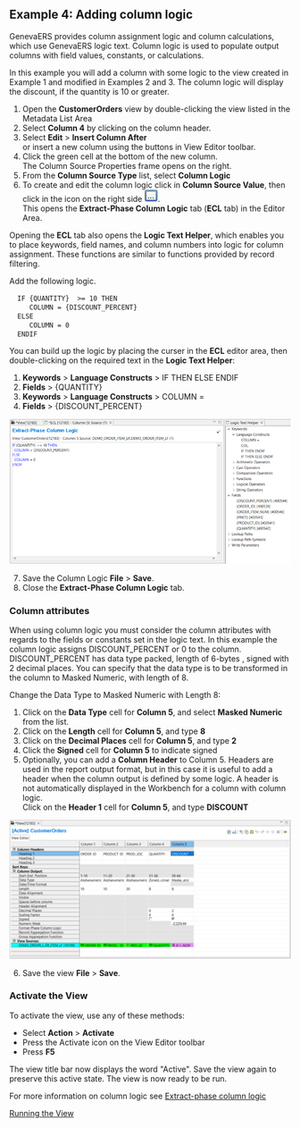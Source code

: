 ## Example 4: Adding column logic

GenevaERS provides column assignment logic and column calculations, which use GenevaERS logic text. Column logic is used to populate output columns with field values, constants, or calculations.

In this example you will add a column with some logic to the view created in Example 1 and modified in Examples 2 and 3. The column logic will display the discount, if the quantity is 10 or greater.

1. Open the **CustomerOrders** view by double-clicking the view listed in the Metadata List Area
2. Select **Column 4** by clicking on the column header.
3. Select **Edit** > **Insert Column After**  
or insert a new column using the buttons in View Editor toolbar.  
4. Click the green cell at the bottom of the new column.  
The Column Source Properties frame opens on the right.  
5.  From the **Column Source Type** list, select **Column Logic**
6.  To create and edit the column logic click in **Column Source Value**, then click in the icon on the right side ![Three dot icon](../../images/Icon_Three_Dots_01.gif).  
This opens the **Extract-Phase Column Logic** tab (**ECL** tab) in the Editor Area.  
  
Opening the **ECL** tab also opens the **Logic Text Helper**, which enables you to place keywords, field names, and column numbers into logic for column assignment. These functions are similar to functions provided by record filtering.

Add the following logic. 

      IF {QUANTITY}  >= 10 THEN
         COLUMN = {DISCOUNT_PERCENT}
      ELSE
         COLUMN = 0
      ENDIF

You can build up the logic by placing the curser in the **ECL** editor area, then double-clicking on the required text in the **Logic Text Helper**:  

1. **Keywords** > **Language Constructs** > IF THEN ELSE ENDIF  
2. **Fields** > {QUANTITY}  
3. **Keywords** > **Language Constructs** > COLUMN =  
4. **Fields** > {DISCOUNT_PERCENT}  

![A screenshoot of adding Extract-phase column logic.](../../images/AddColumnLogic.png)

7. Save the Column Logic **File** > **Save**.
8. Close the **Extract-Phase Column Logic** tab.

### Column attributes

When using column logic you must consider the column attributes with regards to the fields or constants set in the logic text. In this example the column logic assigns DISCOUNT_PERCENT or 0 to the column. DISCOUNT_PERCENT has data type packed, length of 6-bytes , signed with 2 decimal places. You can specify that the data type is to be transformed in the column to Masked Numeric, with length of 8. 

Change the Data Type to Masked Numeric with Length 8:
1. Click on the **Data Type** cell for **Column 5**, and select **Masked Numeric** from the list.
2. Click on the **Length** cell for **Column 5**, and type **8** 
3. Click on the **Decimal Places** cell for **Column 5**, and type **2** 
4. Click the **Signed** cell for **Column 5** to indicate signed 
5. Optionally, you can add a **Column Header** to Column 5. Headers are used in the report output format, but in this case it is useful to add a header when the column output is defined by some logic. A header is not automatically displayed in the Workbench for a column with column logic.  
Click on the **Header 1** cell for **Column 5**, and type **DISCOUNT** 

![Changing column attributes.](../../images/AddColumnLogic2.png)

<!-- Note that it is possible that transforming a packed 6 into a Masked Numeric of length 8 may result in overflow of large numbers. You must be aware of your data in cases like this. -->

6. Save the view **File** > **Save**.

### Activate the View 

To activate the view, use any of these methods: 
- Select  **Action** > **Activate** 
- Press the Activate icon on the View Editor toolbar 
- Press **F5**

The view title bar now displays the word "Active". Save the view again to preserve this active state. The view is now ready to be run.

For more information on column logic see [Extract-phase column logic](../../AdvancedFeatures/ColumnLogic.md) 


[Running the View](../RunView/RunView.md)

